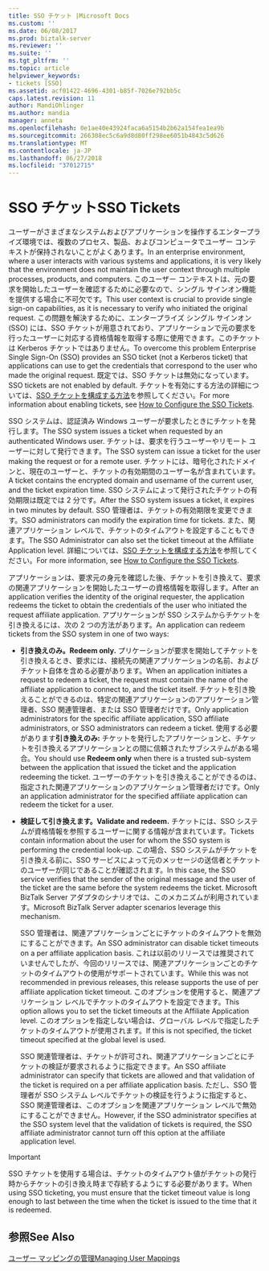 ```yaml
---
title: SSO チケット |Microsoft Docs
ms.custom: ''
ms.date: 06/08/2017
ms.prod: biztalk-server
ms.reviewer: ''
ms.suite: ''
ms.tgt_pltfrm: ''
ms.topic: article
helpviewer_keywords:
- tickets [SSO]
ms.assetid: acf01422-4696-4301-b85f-7026e792bb5c
caps.latest.revision: 11
author: MandiOhlinger
ms.author: mandia
manager: anneta
ms.openlocfilehash: 0e1ae40e43924faca6a5154b2b62a154fea1ea9b
ms.sourcegitcommit: 266308ec5c6a9d8d80ff298ee6051b4843c5d626
ms.translationtype: MT
ms.contentlocale: ja-JP
ms.lasthandoff: 06/27/2018
ms.locfileid: "37012715"
---
```

# <a name="sso-tickets"></a><span data-ttu-id="0a468-102">SSO チケット</span><span class="sxs-lookup"><span data-stu-id="0a468-102">SSO Tickets</span></span>
<span data-ttu-id="0a468-103">ユーザーがさまざまなシステムおよびアプリケーションを操作するエンタープライズ環境では、複数のプロセス、製品、およびコンピュータでユーザー コンテキストが保持されないことがよくあります。</span><span class="sxs-lookup"><span data-stu-id="0a468-103">In an enterprise environment, where a user interacts with various systems and applications, it is very likely that the environment does not maintain the user context through multiple processes, products, and computers.</span></span> <span data-ttu-id="0a468-104">このユーザー コンテキストは、元の要求を開始したユーザーを確認するために必要なので、シングル サインオン機能を提供する場合に不可欠です。</span><span class="sxs-lookup"><span data-stu-id="0a468-104">This user context is crucial to provide single sign-on capabilities, as it is necessary to verify who initiated the original request.</span></span> <span data-ttu-id="0a468-105">この問題を解決するために、エンタープライズ シングル サインオン (SSO) には、SSO チケットが用意されており、アプリケーションで元の要求を行ったユーザーに対応する資格情報を取得する際に使用できます。このチケットは Kerberos チケットではありません。</span><span class="sxs-lookup"><span data-stu-id="0a468-105">To overcome this problem Enterprise Single Sign-On (SSO) provides an SSO ticket (not a Kerberos ticket) that applications can use to get the credentials that correspond to the user who made the original request.</span></span> <span data-ttu-id="0a468-106">既定では、SSO チケットは無効になっています。</span><span class="sxs-lookup"><span data-stu-id="0a468-106">SSO tickets are not enabled by default.</span></span> <span data-ttu-id="0a468-107">チケットを有効にする方法の詳細については、[SSO チケットを構成する方法](../core/how-to-configure-the-sso-tickets.md)を参照してください。</span><span class="sxs-lookup"><span data-stu-id="0a468-107">For more information about enabling tickets, see [How to Configure the SSO Tickets](../core/how-to-configure-the-sso-tickets.md).</span></span>  
  
 <span data-ttu-id="0a468-108">SSO システムは、認証済み Windows ユーザーが要求したときにチケットを発行します。</span><span class="sxs-lookup"><span data-stu-id="0a468-108">The SSO system issues a ticket when requested by an authenticated Windows user.</span></span> <span data-ttu-id="0a468-109">チケットは、要求を行うユーザーやリモート ユーザーに対して発行できます。</span><span class="sxs-lookup"><span data-stu-id="0a468-109">The SSO system can issue a ticket for the user making the request or for a remote user.</span></span> <span data-ttu-id="0a468-110">チケットには、暗号化されたドメインと、現在のユーザーと、チケットの有効期間のユーザー名が含まれています。</span><span class="sxs-lookup"><span data-stu-id="0a468-110">A ticket contains the encrypted domain and username of the current user, and the ticket expiration time.</span></span> <span data-ttu-id="0a468-111">SSO システムによって発行されたチケットの有効期限は既定では 2 分です。</span><span class="sxs-lookup"><span data-stu-id="0a468-111">After the SSO system issues a ticket, it expires in two minutes by default.</span></span> <span data-ttu-id="0a468-112">SSO 管理者は、チケットの有効期限を変更できます。</span><span class="sxs-lookup"><span data-stu-id="0a468-112">SSO administrators can modify the expiration time for tickets.</span></span> <span data-ttu-id="0a468-113">また、関連アプリケーション レベルで、チケットのタイムアウトを設定することもできます。</span><span class="sxs-lookup"><span data-stu-id="0a468-113">The SSO Administrator can also set the ticket timeout at the Affiliate Application level.</span></span> <span data-ttu-id="0a468-114">詳細については、[SSO チケットを構成する方法](../core/how-to-configure-the-sso-tickets.md)を参照してください。</span><span class="sxs-lookup"><span data-stu-id="0a468-114">For more information, see [How to Configure the SSO Tickets](../core/how-to-configure-the-sso-tickets.md).</span></span>  
  
 <span data-ttu-id="0a468-115">アプリケーションは、要求元の身元を確認した後、チケットを引き換えて、要求の関連アプリケーションを開始したユーザーの資格情報を取得します。</span><span class="sxs-lookup"><span data-stu-id="0a468-115">After an application verifies the identity of the original requester, the application redeems the ticket to obtain the credentials of the user who initiated the request affiliate application.</span></span> <span data-ttu-id="0a468-116">アプリケーションが SSO システムからチケットを引き換えるには、次の 2 つの方法があります。</span><span class="sxs-lookup"><span data-stu-id="0a468-116">An application can redeem tickets from the SSO system in one of two ways:</span></span>  
  
- <span data-ttu-id="0a468-117">**引き換えのみ。**</span><span class="sxs-lookup"><span data-stu-id="0a468-117">**Redeem only.**</span></span> <span data-ttu-id="0a468-118">プリケーションが要求を開始してチケットを引き換えるとき、要求には、接続先の関連アプリケーションの名前、およびチケット自体を含める必要があります。</span><span class="sxs-lookup"><span data-stu-id="0a468-118">When an application initiates a request to redeem a ticket, the request must contain the name of the affiliate application to connect to, and the ticket itself.</span></span> <span data-ttu-id="0a468-119">チケットを引き換えることができるのは、特定の関連アプリケーションのアプリケーション管理者、SSO 関連管理者、または SSO 管理者だけです。</span><span class="sxs-lookup"><span data-stu-id="0a468-119">Only application administrators for the specific affiliate application, SSO affiliate administrators, or SSO administrators can redeem a ticket.</span></span> <span data-ttu-id="0a468-120">使用する必要があります**引き換えのみ:** チケットを発行したアプリケーションと、チケットを引き換えるアプリケーションとの間に信頼されたサブシステムがある場合。</span><span class="sxs-lookup"><span data-stu-id="0a468-120">You should use **Redeem only** when there is a trusted sub-system between the application that issued the ticket and the application redeeming the ticket.</span></span> <span data-ttu-id="0a468-121">ユーザーのチケットを引き換えることができるのは、指定された関連アプリケーションのアプリケーション管理者だけです。</span><span class="sxs-lookup"><span data-stu-id="0a468-121">Only an application administrator for the specified affiliate application can redeem the ticket for a user.</span></span>  
  
- <span data-ttu-id="0a468-122">**検証して引き換えます。**</span><span class="sxs-lookup"><span data-stu-id="0a468-122">**Validate and redeem.**</span></span> <span data-ttu-id="0a468-123">チケットには、SSO システムが資格情報を参照するユーザーに関する情報が含まれています。</span><span class="sxs-lookup"><span data-stu-id="0a468-123">Tickets contain information about the user for whom the SSO system is performing the credential look-up.</span></span> <span data-ttu-id="0a468-124">この場合、SSO システムがチケットを引き換える前に、SSO サービスによって元のメッセージの送信者とチケットのユーザーが同じであることが確認されます。</span><span class="sxs-lookup"><span data-stu-id="0a468-124">In this case, the SSO service verifies that the sender of the original message and the user of the ticket are the same before the system redeems the ticket.</span></span> <span data-ttu-id="0a468-125">Microsoft BizTalk Server アダプタのシナリオでは、このメカニズムが利用されています。</span><span class="sxs-lookup"><span data-stu-id="0a468-125">Microsoft BizTalk Server adapter scenarios leverage this mechanism.</span></span>  
  
  <span data-ttu-id="0a468-126">SSO 管理者は、関連アプリケーションごとにチケットのタイムアウトを無効にすることができます。</span><span class="sxs-lookup"><span data-stu-id="0a468-126">An SSO administrator can disable ticket timeouts on a per affiliate application basis.</span></span> <span data-ttu-id="0a468-127">これは以前のリリースでは推奨されていませんでしたが、今回のリリースでは、関連アプリケーションごとのチケットのタイムアウトの使用がサポートされています。</span><span class="sxs-lookup"><span data-stu-id="0a468-127">While this was not recommended in previous releases, this release supports the use of per affiliate application ticket timeout.</span></span> <span data-ttu-id="0a468-128">このオプションを使用すると、関連アプリケーション レベルでチケットのタイムアウトを設定できます。</span><span class="sxs-lookup"><span data-stu-id="0a468-128">This option allows you to set the ticket timeouts at the Affiliate Application level.</span></span> <span data-ttu-id="0a468-129">このオプションを指定しない場合は、グローバル レベルで指定したチケットのタイムアウトが使用されます。</span><span class="sxs-lookup"><span data-stu-id="0a468-129">If this is not specified, the ticket timeout specified at the global level is used.</span></span>  
  
  <span data-ttu-id="0a468-130">SSO 関連管理者は、チケットが許可され、関連アプリケーションごとにチケットの検証が要求されるように指定できます。</span><span class="sxs-lookup"><span data-stu-id="0a468-130">An SSO affiliate administrator can specify that tickets are allowed and that validation of the ticket is required on a per affiliate application basis.</span></span> <span data-ttu-id="0a468-131">ただし、SSO 管理者が SSO システム レベルでチケットの検証を行うように指定すると、SSO 関連管理者は、このオプションを関連アプリケーション レベルで無効にすることができません。</span><span class="sxs-lookup"><span data-stu-id="0a468-131">However, if the SSO administrator specifies at the SSO system level that the validation of tickets is required, the SSO affiliate administrator cannot turn off this option at the affiliate application level.</span></span>  
  
> [!IMPORTANT]
>  <span data-ttu-id="0a468-132">SSO チケットを使用する場合は、チケットのタイムアウト値がチケットの発行時からチケットの引き換え時まで存続するようにする必要があります。</span><span class="sxs-lookup"><span data-stu-id="0a468-132">When using SSO ticketing, you must ensure that the ticket timeout value is long enough to last between the time when the ticket is issued to the time that it is redeemed.</span></span>  
  
## <a name="see-also"></a><span data-ttu-id="0a468-133">参照</span><span class="sxs-lookup"><span data-stu-id="0a468-133">See Also</span></span>  
 [<span data-ttu-id="0a468-134">ユーザー マッピングの管理</span><span class="sxs-lookup"><span data-stu-id="0a468-134">Managing User Mappings</span></span>](../core/managing-user-mappings.md)